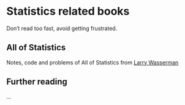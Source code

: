 # Statistics related books
Don’t read too fast, avoid getting frustrated.


## All of Statistics
Notes, code and problems of All of Statistics from [Larry Wasserman](http://www.stat.cmu.edu/~larry/)

## Further reading
...